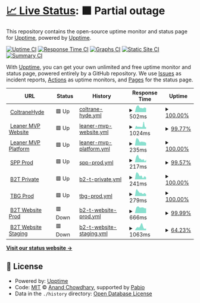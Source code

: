 # [📈 Live Status](https://demo.upptime.js.org): <!--live status--> **🟧 Partial outage**

This repository contains the open-source uptime monitor and status page for [Upptime](https://upptime.js.org), powered by [Upptime](https://github.com/upptime/upptime).

[![Uptime CI](https://github.com/Coltrane-Hyde/ch-uptime/workflows/Uptime%20CI/badge.svg)](https://github.com/Coltrane-Hyde/ch-uptime/actions?query=workflow%3A%22Uptime+CI%22)
[![Response Time CI](https://github.com/Coltrane-Hyde/ch-uptime/workflows/Response%20Time%20CI/badge.svg)](https://github.com/Coltrane-Hyde/ch-uptime/actions?query=workflow%3A%22Response+Time+CI%22)
[![Graphs CI](https://github.com/Coltrane-Hyde/ch-uptime/workflows/Graphs%20CI/badge.svg)](https://github.com/Coltrane-Hyde/ch-uptime/actions?query=workflow%3A%22Graphs+CI%22)
[![Static Site CI](https://github.com/Coltrane-Hyde/ch-uptime/workflows/Static%20Site%20CI/badge.svg)](https://github.com/Coltrane-Hyde/ch-uptime/actions?query=workflow%3A%22Static+Site+CI%22)
[![Summary CI](https://github.com/Coltrane-Hyde/ch-uptime/workflows/Summary%20CI/badge.svg)](https://github.com/Coltrane-Hyde/ch-uptime/actions?query=workflow%3A%22Summary+CI%22)

With [Upptime](https://upptime.js.org), you can get your own unlimited and free uptime monitor and status page, powered entirely by a GitHub repository. We use [Issues](https://github.com/upptime/upptime/issues) as incident reports, [Actions](https://github.com/Coltrane-Hyde/ch-uptime/actions) as uptime monitors, and [Pages](https://demo.upptime.js.org) for the status page.

<!--start: status pages-->
<!-- This summary is generated by Upptime (https://github.com/upptime/upptime) -->
<!-- Do not edit this manually, your changes will be overwritten -->
<!-- prettier-ignore -->
| URL | Status | History | Response Time | Uptime |
| --- | ------ | ------- | ------------- | ------ |
| <img alt="" src="https://icons.duckduckgo.com/ip3/coltranehyde.com.ico" height="13"> [ColtraneHyde](https://coltranehyde.com) | 🟩 Up | [coltrane-hyde.yml](https://github.com/Coltrane-Hyde/ch-uptime/commits/HEAD/history/coltrane-hyde.yml) | <details><summary><img alt="Response time graph" src="./graphs/coltrane-hyde/response-time-week.png" height="20"> 502ms</summary><br><a href="https://Coltrane-Hyde.github.io/ch-uptime/history/coltrane-hyde"><img alt="Response time 461" src="https://img.shields.io/endpoint?url=https%3A%2F%2Fraw.githubusercontent.com%2FColtrane-Hyde%2Fch-uptime%2FHEAD%2Fapi%2Fcoltrane-hyde%2Fresponse-time.json"></a><br><a href="https://Coltrane-Hyde.github.io/ch-uptime/history/coltrane-hyde"><img alt="24-hour response time 424" src="https://img.shields.io/endpoint?url=https%3A%2F%2Fraw.githubusercontent.com%2FColtrane-Hyde%2Fch-uptime%2FHEAD%2Fapi%2Fcoltrane-hyde%2Fresponse-time-day.json"></a><br><a href="https://Coltrane-Hyde.github.io/ch-uptime/history/coltrane-hyde"><img alt="7-day response time 502" src="https://img.shields.io/endpoint?url=https%3A%2F%2Fraw.githubusercontent.com%2FColtrane-Hyde%2Fch-uptime%2FHEAD%2Fapi%2Fcoltrane-hyde%2Fresponse-time-week.json"></a><br><a href="https://Coltrane-Hyde.github.io/ch-uptime/history/coltrane-hyde"><img alt="30-day response time 469" src="https://img.shields.io/endpoint?url=https%3A%2F%2Fraw.githubusercontent.com%2FColtrane-Hyde%2Fch-uptime%2FHEAD%2Fapi%2Fcoltrane-hyde%2Fresponse-time-month.json"></a><br><a href="https://Coltrane-Hyde.github.io/ch-uptime/history/coltrane-hyde"><img alt="1-year response time 461" src="https://img.shields.io/endpoint?url=https%3A%2F%2Fraw.githubusercontent.com%2FColtrane-Hyde%2Fch-uptime%2FHEAD%2Fapi%2Fcoltrane-hyde%2Fresponse-time-year.json"></a></details> | <details><summary><a href="https://Coltrane-Hyde.github.io/ch-uptime/history/coltrane-hyde">100.00%</a></summary><a href="https://Coltrane-Hyde.github.io/ch-uptime/history/coltrane-hyde"><img alt="All-time uptime 100.00%" src="https://img.shields.io/endpoint?url=https%3A%2F%2Fraw.githubusercontent.com%2FColtrane-Hyde%2Fch-uptime%2FHEAD%2Fapi%2Fcoltrane-hyde%2Fuptime.json"></a><br><a href="https://Coltrane-Hyde.github.io/ch-uptime/history/coltrane-hyde"><img alt="24-hour uptime 100.00%" src="https://img.shields.io/endpoint?url=https%3A%2F%2Fraw.githubusercontent.com%2FColtrane-Hyde%2Fch-uptime%2FHEAD%2Fapi%2Fcoltrane-hyde%2Fuptime-day.json"></a><br><a href="https://Coltrane-Hyde.github.io/ch-uptime/history/coltrane-hyde"><img alt="7-day uptime 100.00%" src="https://img.shields.io/endpoint?url=https%3A%2F%2Fraw.githubusercontent.com%2FColtrane-Hyde%2Fch-uptime%2FHEAD%2Fapi%2Fcoltrane-hyde%2Fuptime-week.json"></a><br><a href="https://Coltrane-Hyde.github.io/ch-uptime/history/coltrane-hyde"><img alt="30-day uptime 100.00%" src="https://img.shields.io/endpoint?url=https%3A%2F%2Fraw.githubusercontent.com%2FColtrane-Hyde%2Fch-uptime%2FHEAD%2Fapi%2Fcoltrane-hyde%2Fuptime-month.json"></a><br><a href="https://Coltrane-Hyde.github.io/ch-uptime/history/coltrane-hyde"><img alt="1-year uptime 100.00%" src="https://img.shields.io/endpoint?url=https%3A%2F%2Fraw.githubusercontent.com%2FColtrane-Hyde%2Fch-uptime%2FHEAD%2Fapi%2Fcoltrane-hyde%2Fuptime-year.json"></a></details>
| <img alt="" src="https://icons.duckduckgo.com/ip3/leanermvp.com.ico" height="13"> [Leaner MVP Website](https://leanermvp.com) | 🟩 Up | [leaner-mvp-website.yml](https://github.com/Coltrane-Hyde/ch-uptime/commits/HEAD/history/leaner-mvp-website.yml) | <details><summary><img alt="Response time graph" src="./graphs/leaner-mvp-website/response-time-week.png" height="20"> 1024ms</summary><br><a href="https://Coltrane-Hyde.github.io/ch-uptime/history/leaner-mvp-website"><img alt="Response time 917" src="https://img.shields.io/endpoint?url=https%3A%2F%2Fraw.githubusercontent.com%2FColtrane-Hyde%2Fch-uptime%2FHEAD%2Fapi%2Fleaner-mvp-website%2Fresponse-time.json"></a><br><a href="https://Coltrane-Hyde.github.io/ch-uptime/history/leaner-mvp-website"><img alt="24-hour response time 658" src="https://img.shields.io/endpoint?url=https%3A%2F%2Fraw.githubusercontent.com%2FColtrane-Hyde%2Fch-uptime%2FHEAD%2Fapi%2Fleaner-mvp-website%2Fresponse-time-day.json"></a><br><a href="https://Coltrane-Hyde.github.io/ch-uptime/history/leaner-mvp-website"><img alt="7-day response time 1024" src="https://img.shields.io/endpoint?url=https%3A%2F%2Fraw.githubusercontent.com%2FColtrane-Hyde%2Fch-uptime%2FHEAD%2Fapi%2Fleaner-mvp-website%2Fresponse-time-week.json"></a><br><a href="https://Coltrane-Hyde.github.io/ch-uptime/history/leaner-mvp-website"><img alt="30-day response time 1217" src="https://img.shields.io/endpoint?url=https%3A%2F%2Fraw.githubusercontent.com%2FColtrane-Hyde%2Fch-uptime%2FHEAD%2Fapi%2Fleaner-mvp-website%2Fresponse-time-month.json"></a><br><a href="https://Coltrane-Hyde.github.io/ch-uptime/history/leaner-mvp-website"><img alt="1-year response time 917" src="https://img.shields.io/endpoint?url=https%3A%2F%2Fraw.githubusercontent.com%2FColtrane-Hyde%2Fch-uptime%2FHEAD%2Fapi%2Fleaner-mvp-website%2Fresponse-time-year.json"></a></details> | <details><summary><a href="https://Coltrane-Hyde.github.io/ch-uptime/history/leaner-mvp-website">99.77%</a></summary><a href="https://Coltrane-Hyde.github.io/ch-uptime/history/leaner-mvp-website"><img alt="All-time uptime 99.33%" src="https://img.shields.io/endpoint?url=https%3A%2F%2Fraw.githubusercontent.com%2FColtrane-Hyde%2Fch-uptime%2FHEAD%2Fapi%2Fleaner-mvp-website%2Fuptime.json"></a><br><a href="https://Coltrane-Hyde.github.io/ch-uptime/history/leaner-mvp-website"><img alt="24-hour uptime 100.00%" src="https://img.shields.io/endpoint?url=https%3A%2F%2Fraw.githubusercontent.com%2FColtrane-Hyde%2Fch-uptime%2FHEAD%2Fapi%2Fleaner-mvp-website%2Fuptime-day.json"></a><br><a href="https://Coltrane-Hyde.github.io/ch-uptime/history/leaner-mvp-website"><img alt="7-day uptime 99.77%" src="https://img.shields.io/endpoint?url=https%3A%2F%2Fraw.githubusercontent.com%2FColtrane-Hyde%2Fch-uptime%2FHEAD%2Fapi%2Fleaner-mvp-website%2Fuptime-week.json"></a><br><a href="https://Coltrane-Hyde.github.io/ch-uptime/history/leaner-mvp-website"><img alt="30-day uptime 99.83%" src="https://img.shields.io/endpoint?url=https%3A%2F%2Fraw.githubusercontent.com%2FColtrane-Hyde%2Fch-uptime%2FHEAD%2Fapi%2Fleaner-mvp-website%2Fuptime-month.json"></a><br><a href="https://Coltrane-Hyde.github.io/ch-uptime/history/leaner-mvp-website"><img alt="1-year uptime 99.33%" src="https://img.shields.io/endpoint?url=https%3A%2F%2Fraw.githubusercontent.com%2FColtrane-Hyde%2Fch-uptime%2FHEAD%2Fapi%2Fleaner-mvp-website%2Fuptime-year.json"></a></details>
| <img alt="" src="https://icons.duckduckgo.com/ip3/platform.leanermvp.com.ico" height="13"> [Leaner MVP Platform](https://platform.leanermvp.com) | 🟩 Up | [leaner-mvp-platform.yml](https://github.com/Coltrane-Hyde/ch-uptime/commits/HEAD/history/leaner-mvp-platform.yml) | <details><summary><img alt="Response time graph" src="./graphs/leaner-mvp-platform/response-time-week.png" height="20"> 235ms</summary><br><a href="https://Coltrane-Hyde.github.io/ch-uptime/history/leaner-mvp-platform"><img alt="Response time 253" src="https://img.shields.io/endpoint?url=https%3A%2F%2Fraw.githubusercontent.com%2FColtrane-Hyde%2Fch-uptime%2FHEAD%2Fapi%2Fleaner-mvp-platform%2Fresponse-time.json"></a><br><a href="https://Coltrane-Hyde.github.io/ch-uptime/history/leaner-mvp-platform"><img alt="24-hour response time 144" src="https://img.shields.io/endpoint?url=https%3A%2F%2Fraw.githubusercontent.com%2FColtrane-Hyde%2Fch-uptime%2FHEAD%2Fapi%2Fleaner-mvp-platform%2Fresponse-time-day.json"></a><br><a href="https://Coltrane-Hyde.github.io/ch-uptime/history/leaner-mvp-platform"><img alt="7-day response time 235" src="https://img.shields.io/endpoint?url=https%3A%2F%2Fraw.githubusercontent.com%2FColtrane-Hyde%2Fch-uptime%2FHEAD%2Fapi%2Fleaner-mvp-platform%2Fresponse-time-week.json"></a><br><a href="https://Coltrane-Hyde.github.io/ch-uptime/history/leaner-mvp-platform"><img alt="30-day response time 245" src="https://img.shields.io/endpoint?url=https%3A%2F%2Fraw.githubusercontent.com%2FColtrane-Hyde%2Fch-uptime%2FHEAD%2Fapi%2Fleaner-mvp-platform%2Fresponse-time-month.json"></a><br><a href="https://Coltrane-Hyde.github.io/ch-uptime/history/leaner-mvp-platform"><img alt="1-year response time 253" src="https://img.shields.io/endpoint?url=https%3A%2F%2Fraw.githubusercontent.com%2FColtrane-Hyde%2Fch-uptime%2FHEAD%2Fapi%2Fleaner-mvp-platform%2Fresponse-time-year.json"></a></details> | <details><summary><a href="https://Coltrane-Hyde.github.io/ch-uptime/history/leaner-mvp-platform">100.00%</a></summary><a href="https://Coltrane-Hyde.github.io/ch-uptime/history/leaner-mvp-platform"><img alt="All-time uptime 100.00%" src="https://img.shields.io/endpoint?url=https%3A%2F%2Fraw.githubusercontent.com%2FColtrane-Hyde%2Fch-uptime%2FHEAD%2Fapi%2Fleaner-mvp-platform%2Fuptime.json"></a><br><a href="https://Coltrane-Hyde.github.io/ch-uptime/history/leaner-mvp-platform"><img alt="24-hour uptime 100.00%" src="https://img.shields.io/endpoint?url=https%3A%2F%2Fraw.githubusercontent.com%2FColtrane-Hyde%2Fch-uptime%2FHEAD%2Fapi%2Fleaner-mvp-platform%2Fuptime-day.json"></a><br><a href="https://Coltrane-Hyde.github.io/ch-uptime/history/leaner-mvp-platform"><img alt="7-day uptime 100.00%" src="https://img.shields.io/endpoint?url=https%3A%2F%2Fraw.githubusercontent.com%2FColtrane-Hyde%2Fch-uptime%2FHEAD%2Fapi%2Fleaner-mvp-platform%2Fuptime-week.json"></a><br><a href="https://Coltrane-Hyde.github.io/ch-uptime/history/leaner-mvp-platform"><img alt="30-day uptime 100.00%" src="https://img.shields.io/endpoint?url=https%3A%2F%2Fraw.githubusercontent.com%2FColtrane-Hyde%2Fch-uptime%2FHEAD%2Fapi%2Fleaner-mvp-platform%2Fuptime-month.json"></a><br><a href="https://Coltrane-Hyde.github.io/ch-uptime/history/leaner-mvp-platform"><img alt="1-year uptime 100.00%" src="https://img.shields.io/endpoint?url=https%3A%2F%2Fraw.githubusercontent.com%2FColtrane-Hyde%2Fch-uptime%2FHEAD%2Fapi%2Fleaner-mvp-platform%2Fuptime-year.json"></a></details>
| <img alt="" src="https://icons.duckduckgo.com/ip3/sigmapiphi.com.ico" height="13"> [SPP Prod](https://sigmapiphi.com) | 🟩 Up | [spp-prod.yml](https://github.com/Coltrane-Hyde/ch-uptime/commits/HEAD/history/spp-prod.yml) | <details><summary><img alt="Response time graph" src="./graphs/spp-prod/response-time-week.png" height="20"> 217ms</summary><br><a href="https://Coltrane-Hyde.github.io/ch-uptime/history/spp-prod"><img alt="Response time 221" src="https://img.shields.io/endpoint?url=https%3A%2F%2Fraw.githubusercontent.com%2FColtrane-Hyde%2Fch-uptime%2FHEAD%2Fapi%2Fspp-prod%2Fresponse-time.json"></a><br><a href="https://Coltrane-Hyde.github.io/ch-uptime/history/spp-prod"><img alt="24-hour response time 145" src="https://img.shields.io/endpoint?url=https%3A%2F%2Fraw.githubusercontent.com%2FColtrane-Hyde%2Fch-uptime%2FHEAD%2Fapi%2Fspp-prod%2Fresponse-time-day.json"></a><br><a href="https://Coltrane-Hyde.github.io/ch-uptime/history/spp-prod"><img alt="7-day response time 217" src="https://img.shields.io/endpoint?url=https%3A%2F%2Fraw.githubusercontent.com%2FColtrane-Hyde%2Fch-uptime%2FHEAD%2Fapi%2Fspp-prod%2Fresponse-time-week.json"></a><br><a href="https://Coltrane-Hyde.github.io/ch-uptime/history/spp-prod"><img alt="30-day response time 222" src="https://img.shields.io/endpoint?url=https%3A%2F%2Fraw.githubusercontent.com%2FColtrane-Hyde%2Fch-uptime%2FHEAD%2Fapi%2Fspp-prod%2Fresponse-time-month.json"></a><br><a href="https://Coltrane-Hyde.github.io/ch-uptime/history/spp-prod"><img alt="1-year response time 221" src="https://img.shields.io/endpoint?url=https%3A%2F%2Fraw.githubusercontent.com%2FColtrane-Hyde%2Fch-uptime%2FHEAD%2Fapi%2Fspp-prod%2Fresponse-time-year.json"></a></details> | <details><summary><a href="https://Coltrane-Hyde.github.io/ch-uptime/history/spp-prod">99.57%</a></summary><a href="https://Coltrane-Hyde.github.io/ch-uptime/history/spp-prod"><img alt="All-time uptime 99.96%" src="https://img.shields.io/endpoint?url=https%3A%2F%2Fraw.githubusercontent.com%2FColtrane-Hyde%2Fch-uptime%2FHEAD%2Fapi%2Fspp-prod%2Fuptime.json"></a><br><a href="https://Coltrane-Hyde.github.io/ch-uptime/history/spp-prod"><img alt="24-hour uptime 100.00%" src="https://img.shields.io/endpoint?url=https%3A%2F%2Fraw.githubusercontent.com%2FColtrane-Hyde%2Fch-uptime%2FHEAD%2Fapi%2Fspp-prod%2Fuptime-day.json"></a><br><a href="https://Coltrane-Hyde.github.io/ch-uptime/history/spp-prod"><img alt="7-day uptime 99.57%" src="https://img.shields.io/endpoint?url=https%3A%2F%2Fraw.githubusercontent.com%2FColtrane-Hyde%2Fch-uptime%2FHEAD%2Fapi%2Fspp-prod%2Fuptime-week.json"></a><br><a href="https://Coltrane-Hyde.github.io/ch-uptime/history/spp-prod"><img alt="30-day uptime 99.90%" src="https://img.shields.io/endpoint?url=https%3A%2F%2Fraw.githubusercontent.com%2FColtrane-Hyde%2Fch-uptime%2FHEAD%2Fapi%2Fspp-prod%2Fuptime-month.json"></a><br><a href="https://Coltrane-Hyde.github.io/ch-uptime/history/spp-prod"><img alt="1-year uptime 99.96%" src="https://img.shields.io/endpoint?url=https%3A%2F%2Fraw.githubusercontent.com%2FColtrane-Hyde%2Fch-uptime%2FHEAD%2Fapi%2Fspp-prod%2Fuptime-year.json"></a></details>
| <img alt="" src="https://icons.duckduckgo.com/ip3/private.theb2t.com.ico" height="13"> [B2T Private](https://private.theb2t.com) | 🟩 Up | [b2-t-private.yml](https://github.com/Coltrane-Hyde/ch-uptime/commits/HEAD/history/b2-t-private.yml) | <details><summary><img alt="Response time graph" src="./graphs/b2-t-private/response-time-week.png" height="20"> 241ms</summary><br><a href="https://Coltrane-Hyde.github.io/ch-uptime/history/b2-t-private"><img alt="Response time 221" src="https://img.shields.io/endpoint?url=https%3A%2F%2Fraw.githubusercontent.com%2FColtrane-Hyde%2Fch-uptime%2FHEAD%2Fapi%2Fb2-t-private%2Fresponse-time.json"></a><br><a href="https://Coltrane-Hyde.github.io/ch-uptime/history/b2-t-private"><img alt="24-hour response time 126" src="https://img.shields.io/endpoint?url=https%3A%2F%2Fraw.githubusercontent.com%2FColtrane-Hyde%2Fch-uptime%2FHEAD%2Fapi%2Fb2-t-private%2Fresponse-time-day.json"></a><br><a href="https://Coltrane-Hyde.github.io/ch-uptime/history/b2-t-private"><img alt="7-day response time 241" src="https://img.shields.io/endpoint?url=https%3A%2F%2Fraw.githubusercontent.com%2FColtrane-Hyde%2Fch-uptime%2FHEAD%2Fapi%2Fb2-t-private%2Fresponse-time-week.json"></a><br><a href="https://Coltrane-Hyde.github.io/ch-uptime/history/b2-t-private"><img alt="30-day response time 213" src="https://img.shields.io/endpoint?url=https%3A%2F%2Fraw.githubusercontent.com%2FColtrane-Hyde%2Fch-uptime%2FHEAD%2Fapi%2Fb2-t-private%2Fresponse-time-month.json"></a><br><a href="https://Coltrane-Hyde.github.io/ch-uptime/history/b2-t-private"><img alt="1-year response time 221" src="https://img.shields.io/endpoint?url=https%3A%2F%2Fraw.githubusercontent.com%2FColtrane-Hyde%2Fch-uptime%2FHEAD%2Fapi%2Fb2-t-private%2Fresponse-time-year.json"></a></details> | <details><summary><a href="https://Coltrane-Hyde.github.io/ch-uptime/history/b2-t-private">100.00%</a></summary><a href="https://Coltrane-Hyde.github.io/ch-uptime/history/b2-t-private"><img alt="All-time uptime 99.82%" src="https://img.shields.io/endpoint?url=https%3A%2F%2Fraw.githubusercontent.com%2FColtrane-Hyde%2Fch-uptime%2FHEAD%2Fapi%2Fb2-t-private%2Fuptime.json"></a><br><a href="https://Coltrane-Hyde.github.io/ch-uptime/history/b2-t-private"><img alt="24-hour uptime 100.00%" src="https://img.shields.io/endpoint?url=https%3A%2F%2Fraw.githubusercontent.com%2FColtrane-Hyde%2Fch-uptime%2FHEAD%2Fapi%2Fb2-t-private%2Fuptime-day.json"></a><br><a href="https://Coltrane-Hyde.github.io/ch-uptime/history/b2-t-private"><img alt="7-day uptime 100.00%" src="https://img.shields.io/endpoint?url=https%3A%2F%2Fraw.githubusercontent.com%2FColtrane-Hyde%2Fch-uptime%2FHEAD%2Fapi%2Fb2-t-private%2Fuptime-week.json"></a><br><a href="https://Coltrane-Hyde.github.io/ch-uptime/history/b2-t-private"><img alt="30-day uptime 100.00%" src="https://img.shields.io/endpoint?url=https%3A%2F%2Fraw.githubusercontent.com%2FColtrane-Hyde%2Fch-uptime%2FHEAD%2Fapi%2Fb2-t-private%2Fuptime-month.json"></a><br><a href="https://Coltrane-Hyde.github.io/ch-uptime/history/b2-t-private"><img alt="1-year uptime 99.82%" src="https://img.shields.io/endpoint?url=https%3A%2F%2Fraw.githubusercontent.com%2FColtrane-Hyde%2Fch-uptime%2FHEAD%2Fapi%2Fb2-t-private%2Fuptime-year.json"></a></details>
| <img alt="" src="https://icons.duckduckgo.com/ip3/tbgplatform.com.ico" height="13"> [TBG Prod](https://tbgplatform.com) | 🟩 Up | [tbg-prod.yml](https://github.com/Coltrane-Hyde/ch-uptime/commits/HEAD/history/tbg-prod.yml) | <details><summary><img alt="Response time graph" src="./graphs/tbg-prod/response-time-week.png" height="20"> 279ms</summary><br><a href="https://Coltrane-Hyde.github.io/ch-uptime/history/tbg-prod"><img alt="Response time 252" src="https://img.shields.io/endpoint?url=https%3A%2F%2Fraw.githubusercontent.com%2FColtrane-Hyde%2Fch-uptime%2FHEAD%2Fapi%2Ftbg-prod%2Fresponse-time.json"></a><br><a href="https://Coltrane-Hyde.github.io/ch-uptime/history/tbg-prod"><img alt="24-hour response time 123" src="https://img.shields.io/endpoint?url=https%3A%2F%2Fraw.githubusercontent.com%2FColtrane-Hyde%2Fch-uptime%2FHEAD%2Fapi%2Ftbg-prod%2Fresponse-time-day.json"></a><br><a href="https://Coltrane-Hyde.github.io/ch-uptime/history/tbg-prod"><img alt="7-day response time 279" src="https://img.shields.io/endpoint?url=https%3A%2F%2Fraw.githubusercontent.com%2FColtrane-Hyde%2Fch-uptime%2FHEAD%2Fapi%2Ftbg-prod%2Fresponse-time-week.json"></a><br><a href="https://Coltrane-Hyde.github.io/ch-uptime/history/tbg-prod"><img alt="30-day response time 251" src="https://img.shields.io/endpoint?url=https%3A%2F%2Fraw.githubusercontent.com%2FColtrane-Hyde%2Fch-uptime%2FHEAD%2Fapi%2Ftbg-prod%2Fresponse-time-month.json"></a><br><a href="https://Coltrane-Hyde.github.io/ch-uptime/history/tbg-prod"><img alt="1-year response time 252" src="https://img.shields.io/endpoint?url=https%3A%2F%2Fraw.githubusercontent.com%2FColtrane-Hyde%2Fch-uptime%2FHEAD%2Fapi%2Ftbg-prod%2Fresponse-time-year.json"></a></details> | <details><summary><a href="https://Coltrane-Hyde.github.io/ch-uptime/history/tbg-prod">100.00%</a></summary><a href="https://Coltrane-Hyde.github.io/ch-uptime/history/tbg-prod"><img alt="All-time uptime 100.00%" src="https://img.shields.io/endpoint?url=https%3A%2F%2Fraw.githubusercontent.com%2FColtrane-Hyde%2Fch-uptime%2FHEAD%2Fapi%2Ftbg-prod%2Fuptime.json"></a><br><a href="https://Coltrane-Hyde.github.io/ch-uptime/history/tbg-prod"><img alt="24-hour uptime 100.00%" src="https://img.shields.io/endpoint?url=https%3A%2F%2Fraw.githubusercontent.com%2FColtrane-Hyde%2Fch-uptime%2FHEAD%2Fapi%2Ftbg-prod%2Fuptime-day.json"></a><br><a href="https://Coltrane-Hyde.github.io/ch-uptime/history/tbg-prod"><img alt="7-day uptime 100.00%" src="https://img.shields.io/endpoint?url=https%3A%2F%2Fraw.githubusercontent.com%2FColtrane-Hyde%2Fch-uptime%2FHEAD%2Fapi%2Ftbg-prod%2Fuptime-week.json"></a><br><a href="https://Coltrane-Hyde.github.io/ch-uptime/history/tbg-prod"><img alt="30-day uptime 100.00%" src="https://img.shields.io/endpoint?url=https%3A%2F%2Fraw.githubusercontent.com%2FColtrane-Hyde%2Fch-uptime%2FHEAD%2Fapi%2Ftbg-prod%2Fuptime-month.json"></a><br><a href="https://Coltrane-Hyde.github.io/ch-uptime/history/tbg-prod"><img alt="1-year uptime 100.00%" src="https://img.shields.io/endpoint?url=https%3A%2F%2Fraw.githubusercontent.com%2FColtrane-Hyde%2Fch-uptime%2FHEAD%2Fapi%2Ftbg-prod%2Fuptime-year.json"></a></details>
| <img alt="" src="https://icons.duckduckgo.com/ip3/theb2t.com.ico" height="13"> [B2T Website Prod](https://theb2t.com) | 🟥 Down | [b2-t-website-prod.yml](https://github.com/Coltrane-Hyde/ch-uptime/commits/HEAD/history/b2-t-website-prod.yml) | <details><summary><img alt="Response time graph" src="./graphs/b2-t-website-prod/response-time-week.png" height="20"> 666ms</summary><br><a href="https://Coltrane-Hyde.github.io/ch-uptime/history/b2-t-website-prod"><img alt="Response time 681" src="https://img.shields.io/endpoint?url=https%3A%2F%2Fraw.githubusercontent.com%2FColtrane-Hyde%2Fch-uptime%2FHEAD%2Fapi%2Fb2-t-website-prod%2Fresponse-time.json"></a><br><a href="https://Coltrane-Hyde.github.io/ch-uptime/history/b2-t-website-prod"><img alt="24-hour response time 571" src="https://img.shields.io/endpoint?url=https%3A%2F%2Fraw.githubusercontent.com%2FColtrane-Hyde%2Fch-uptime%2FHEAD%2Fapi%2Fb2-t-website-prod%2Fresponse-time-day.json"></a><br><a href="https://Coltrane-Hyde.github.io/ch-uptime/history/b2-t-website-prod"><img alt="7-day response time 666" src="https://img.shields.io/endpoint?url=https%3A%2F%2Fraw.githubusercontent.com%2FColtrane-Hyde%2Fch-uptime%2FHEAD%2Fapi%2Fb2-t-website-prod%2Fresponse-time-week.json"></a><br><a href="https://Coltrane-Hyde.github.io/ch-uptime/history/b2-t-website-prod"><img alt="30-day response time 681" src="https://img.shields.io/endpoint?url=https%3A%2F%2Fraw.githubusercontent.com%2FColtrane-Hyde%2Fch-uptime%2FHEAD%2Fapi%2Fb2-t-website-prod%2Fresponse-time-month.json"></a><br><a href="https://Coltrane-Hyde.github.io/ch-uptime/history/b2-t-website-prod"><img alt="1-year response time 681" src="https://img.shields.io/endpoint?url=https%3A%2F%2Fraw.githubusercontent.com%2FColtrane-Hyde%2Fch-uptime%2FHEAD%2Fapi%2Fb2-t-website-prod%2Fresponse-time-year.json"></a></details> | <details><summary><a href="https://Coltrane-Hyde.github.io/ch-uptime/history/b2-t-website-prod">99.99%</a></summary><a href="https://Coltrane-Hyde.github.io/ch-uptime/history/b2-t-website-prod"><img alt="All-time uptime 100.00%" src="https://img.shields.io/endpoint?url=https%3A%2F%2Fraw.githubusercontent.com%2FColtrane-Hyde%2Fch-uptime%2FHEAD%2Fapi%2Fb2-t-website-prod%2Fuptime.json"></a><br><a href="https://Coltrane-Hyde.github.io/ch-uptime/history/b2-t-website-prod"><img alt="24-hour uptime 99.96%" src="https://img.shields.io/endpoint?url=https%3A%2F%2Fraw.githubusercontent.com%2FColtrane-Hyde%2Fch-uptime%2FHEAD%2Fapi%2Fb2-t-website-prod%2Fuptime-day.json"></a><br><a href="https://Coltrane-Hyde.github.io/ch-uptime/history/b2-t-website-prod"><img alt="7-day uptime 99.99%" src="https://img.shields.io/endpoint?url=https%3A%2F%2Fraw.githubusercontent.com%2FColtrane-Hyde%2Fch-uptime%2FHEAD%2Fapi%2Fb2-t-website-prod%2Fuptime-week.json"></a><br><a href="https://Coltrane-Hyde.github.io/ch-uptime/history/b2-t-website-prod"><img alt="30-day uptime 100.00%" src="https://img.shields.io/endpoint?url=https%3A%2F%2Fraw.githubusercontent.com%2FColtrane-Hyde%2Fch-uptime%2FHEAD%2Fapi%2Fb2-t-website-prod%2Fuptime-month.json"></a><br><a href="https://Coltrane-Hyde.github.io/ch-uptime/history/b2-t-website-prod"><img alt="1-year uptime 100.00%" src="https://img.shields.io/endpoint?url=https%3A%2F%2Fraw.githubusercontent.com%2FColtrane-Hyde%2Fch-uptime%2FHEAD%2Fapi%2Fb2-t-website-prod%2Fuptime-year.json"></a></details>
| <img alt="" src="https://icons.duckduckgo.com/ip3/staging.theb2t.com.ico" height="13"> [B2T Website Staging](https://staging.theb2t.com/) | 🟥 Down | [b2-t-website-staging.yml](https://github.com/Coltrane-Hyde/ch-uptime/commits/HEAD/history/b2-t-website-staging.yml) | <details><summary><img alt="Response time graph" src="./graphs/b2-t-website-staging/response-time-week.png" height="20"> 1063ms</summary><br><a href="https://Coltrane-Hyde.github.io/ch-uptime/history/b2-t-website-staging"><img alt="Response time 908" src="https://img.shields.io/endpoint?url=https%3A%2F%2Fraw.githubusercontent.com%2FColtrane-Hyde%2Fch-uptime%2FHEAD%2Fapi%2Fb2-t-website-staging%2Fresponse-time.json"></a><br><a href="https://Coltrane-Hyde.github.io/ch-uptime/history/b2-t-website-staging"><img alt="24-hour response time 0" src="https://img.shields.io/endpoint?url=https%3A%2F%2Fraw.githubusercontent.com%2FColtrane-Hyde%2Fch-uptime%2FHEAD%2Fapi%2Fb2-t-website-staging%2Fresponse-time-day.json"></a><br><a href="https://Coltrane-Hyde.github.io/ch-uptime/history/b2-t-website-staging"><img alt="7-day response time 1063" src="https://img.shields.io/endpoint?url=https%3A%2F%2Fraw.githubusercontent.com%2FColtrane-Hyde%2Fch-uptime%2FHEAD%2Fapi%2Fb2-t-website-staging%2Fresponse-time-week.json"></a><br><a href="https://Coltrane-Hyde.github.io/ch-uptime/history/b2-t-website-staging"><img alt="30-day response time 908" src="https://img.shields.io/endpoint?url=https%3A%2F%2Fraw.githubusercontent.com%2FColtrane-Hyde%2Fch-uptime%2FHEAD%2Fapi%2Fb2-t-website-staging%2Fresponse-time-month.json"></a><br><a href="https://Coltrane-Hyde.github.io/ch-uptime/history/b2-t-website-staging"><img alt="1-year response time 908" src="https://img.shields.io/endpoint?url=https%3A%2F%2Fraw.githubusercontent.com%2FColtrane-Hyde%2Fch-uptime%2FHEAD%2Fapi%2Fb2-t-website-staging%2Fresponse-time-year.json"></a></details> | <details><summary><a href="https://Coltrane-Hyde.github.io/ch-uptime/history/b2-t-website-staging">64.23%</a></summary><a href="https://Coltrane-Hyde.github.io/ch-uptime/history/b2-t-website-staging"><img alt="All-time uptime 88.25%" src="https://img.shields.io/endpoint?url=https%3A%2F%2Fraw.githubusercontent.com%2FColtrane-Hyde%2Fch-uptime%2FHEAD%2Fapi%2Fb2-t-website-staging%2Fuptime.json"></a><br><a href="https://Coltrane-Hyde.github.io/ch-uptime/history/b2-t-website-staging"><img alt="24-hour uptime 0.00%" src="https://img.shields.io/endpoint?url=https%3A%2F%2Fraw.githubusercontent.com%2FColtrane-Hyde%2Fch-uptime%2FHEAD%2Fapi%2Fb2-t-website-staging%2Fuptime-day.json"></a><br><a href="https://Coltrane-Hyde.github.io/ch-uptime/history/b2-t-website-staging"><img alt="7-day uptime 64.23%" src="https://img.shields.io/endpoint?url=https%3A%2F%2Fraw.githubusercontent.com%2FColtrane-Hyde%2Fch-uptime%2FHEAD%2Fapi%2Fb2-t-website-staging%2Fuptime-week.json"></a><br><a href="https://Coltrane-Hyde.github.io/ch-uptime/history/b2-t-website-staging"><img alt="30-day uptime 88.25%" src="https://img.shields.io/endpoint?url=https%3A%2F%2Fraw.githubusercontent.com%2FColtrane-Hyde%2Fch-uptime%2FHEAD%2Fapi%2Fb2-t-website-staging%2Fuptime-month.json"></a><br><a href="https://Coltrane-Hyde.github.io/ch-uptime/history/b2-t-website-staging"><img alt="1-year uptime 88.25%" src="https://img.shields.io/endpoint?url=https%3A%2F%2Fraw.githubusercontent.com%2FColtrane-Hyde%2Fch-uptime%2FHEAD%2Fapi%2Fb2-t-website-staging%2Fuptime-year.json"></a></details>

<!--end: status pages-->

[**Visit our status website →**](https://demo.upptime.js.org)

## 📄 License

- Powered by: [Upptime](https://github.com/upptime/upptime)
- Code: [MIT](./LICENSE) © [Anand Chowdhary](https://anandchowdhary.com), supported by [Pabio](https://pabio.com)
- Data in the `./history` directory: [Open Database License](https://opendatacommons.org/licenses/odbl/1-0/)
